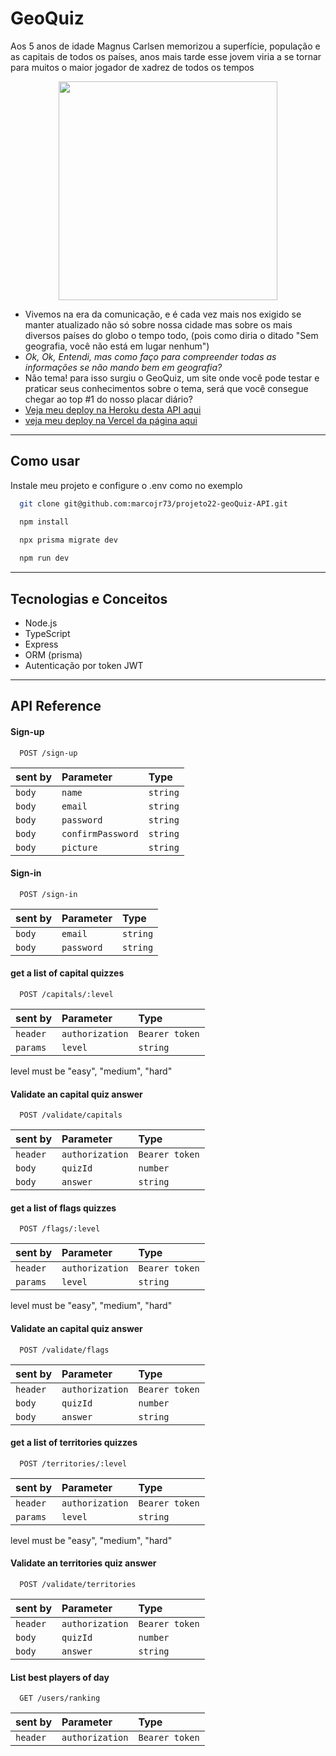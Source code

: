 
# GeoQuiz
Aos 5 anos de idade Magnus Carlsen memorizou a superfície, população e as capitais de todos os países, anos mais tarde esse jovem viria a se tornar para muitos o maior jogador de xadrez de todos os tempos

<p align="center">
   <img width=350 src="https://projeto22-geo-quiz.vercel.app/static/media/logo.83d2cab8.png"/>
</p>


- Vivemos na era da comunicação, e é cada vez mais nos exigido se manter atualizado não só sobre nossa cidade mas sobre os mais diversos países do globo o tempo todo, (pois como diria o ditado "Sem geografia, você não está em lugar nenhum")
- *Ok, Ok, Entendi, mas como faço para compreender todas as informações se não mando bem em geografia?*
- Não tema! para isso surgiu o GeoQuiz, um site onde você pode testar e praticar seus conhecimentos sobre o tema, será que você consegue chegar ao top #1 do nosso placar diário?
- [Veja meu deploy na Heroku desta API aqui](https://geo-quiz-api.herokuapp.com)
- [veja meu deploy na Vercel da página aqui](https://projeto22-geo-quiz.vercel.app/)

***

## Como usar

Instale meu projeto e configure o .env como no exemplo

```bash
  git clone git@github.com:marcojr73/projeto22-geoQuiz-API.git
```

```bash
  npm install

  npx prisma migrate dev
  
  npm run dev
```

***

##	 Tecnologias e Conceitos

- Node.js
- TypeScript
- Express
- ORM (prisma)
- Autenticação por token JWT

***
    
## API Reference

#### Sign-up

```
  POST /sign-up
```

| sent by |Parameter | Type     |             
| :-------- |:-------- | :------- | 
| `body` |`name` | `string` |
| `body` |`email` | `string` |
| `body` |`password` | `string` |
| `body` |`confirmPassword` | `string` |
| `body` |`picture` | `string` |

#### Sign-in

```
  POST /sign-in
```

| sent by |Parameter | Type     |                 
| :-------- |:-------- | :------- | 
| `body` |`email` | `string` | 
| `body` |`password` | `string` |

#### get a list of capital quizzes

```
  POST /capitals/:level
```

| sent by |Parameter | Type     |                 
| :-------- |:-------- | :------- | 
| `header` |`authorization` | `Bearer token` | 
| `params` |`level` | `string` |

level must be "easy", "medium", "hard"

#### Validate an capital quiz answer

```
  POST /validate/capitals
```

| sent by |Parameter | Type     |                 
| :-------- |:-------- | :------- | 
| `header` |`authorization` | `Bearer token` | 
| `body` |`quizId` | `number` | 
| `body` |`answer` | `string` | 


#### get a list of flags quizzes

```
  POST /flags/:level
```

| sent by |Parameter | Type     |                 
| :-------- |:-------- | :------- | 
| `header` |`authorization` | `Bearer token` | 
| `params` |`level` | `string` |

level must be "easy", "medium", "hard"

#### Validate an capital quiz answer

```
  POST /validate/flags
```

| sent by |Parameter | Type     |                 
| :-------- |:-------- | :------- | 
| `header` |`authorization` | `Bearer token` | 
| `body` |`quizId` | `number` | 
| `body` |`answer` | `string` | 

#### get a list of territories quizzes

```
  POST /territories/:level
```

| sent by |Parameter | Type     |                 
| :-------- |:-------- | :------- | 
| `header` |`authorization` | `Bearer token` | 
| `params` |`level` | `string` |

level must be "easy", "medium", "hard"

#### Validate an territories quiz answer

```
  POST /validate/territories
```

| sent by |Parameter | Type     |                 
| :-------- |:-------- | :------- | 
| `header` |`authorization` | `Bearer token` | 
| `body` |`quizId` | `number` | 
| `body` |`answer` | `string` | 


#### List best players of day

```
  GET /users/ranking
```

| sent by |Parameter | Type     |                 
| :-------- |:-------- | :------- | 
| `header` |`authorization` | `Bearer token` | 


